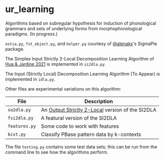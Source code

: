 # ur_learning
Algorithms based on subregular hypothesis for induction of phonological grammars and sets of underlying forms from morphophonological paradigms. (In progress.)

`ostia.py`, `fst_object.py`, and `helper.py` courtesy of [@alenaks](https://github.com/alenaks)'s SigmaPie package.

The Simplex Input Strictly 2-Local Decomposition Learning Algorithm of [Hua & Jardine 2021](https://github.com/rucll/ur_learning/blob/main/papers/huajardine2021si2dla.pdf) is implemented in `si2dla.py`.

The Input (Strictly Local) Decomposition Learning Algorithm (To Appear) is implemented in `idla.py`.

Other files are experimental variations on this algorithm:

File		| Description
----------------|-------------
`so2dla.py`	| An [Output Strictly 2-Local](https://aclanthology.org/W15-2310/) version of the SI2DLA
`fsi2dla.py`	| A featural version of the SI2DLA
`features.py`	| Some code to work with features
`kcxt.py`	| Classify PBase pattern data by k-contexts

The file `testing.py` contains some test data sets; this can be run from the command line to see how the algorithms perform.
